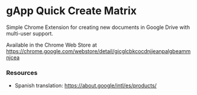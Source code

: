 gApp Quick Create Matrix
========================

Simple Chrome Extension for creating new documents in Google Drive with multi-user support.

Available in the Chrome Web Store at https://chrome.google.com/webstore/detail/gicglcbkcocdnjjeanpalgbeammnjcea

### Resources
* Spanish translation: https://about.google/intl/es/products/
